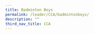 ```yaml
---
title: Badminton Boys
permalink: /leader/CCA/badmintonboys/
description: ""
third_nav_title: CCA
---
```

